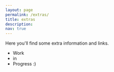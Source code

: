 ```yaml
---
layout: page
permalink: /extras/
title: extras
description:
nav: true
---
```


Here you'll find some extra information and links.

- Work
- in
- Progress :)